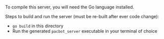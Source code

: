To compile this server, you will need the Go language installed.

Steps to build and run the server (must be re-built after ever code change):
* `go build` in this directory
* Run the generated `pacbot_server` executable in your terminal of choice